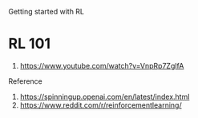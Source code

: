 Getting started with RL

# RL 101
1. https://www.youtube.com/watch?v=VnpRp7ZglfA


Reference

1. https://spinningup.openai.com/en/latest/index.html
2. https://www.reddit.com/r/reinforcementlearning/
